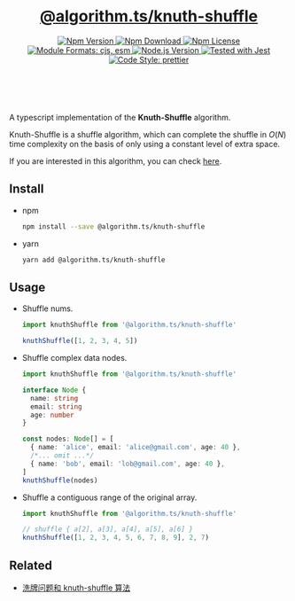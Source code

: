 <header>
  <h1 align="center">
    <a href="https://github.com/guanghechen/algorithm.ts/tree/main/packages/knuth-shuffle#readme">@algorithm.ts/knuth-shuffle</a>
  </h1>
  <div align="center">
    <a href="https://www.npmjs.com/package/@algorithm.ts/knuth-shuffle">
      <img
        alt="Npm Version"
        src="https://img.shields.io/npm/v/@algorithm.ts/knuth-shuffle.svg"
      />
    </a>
    <a href="https://www.npmjs.com/package/@algorithm.ts/knuth-shuffle">
      <img
        alt="Npm Download"
        src="https://img.shields.io/npm/dm/@algorithm.ts/knuth-shuffle.svg"
      />
    </a>
    <a href="https://www.npmjs.com/package/@algorithm.ts/knuth-shuffle">
      <img
        alt="Npm License"
        src="https://img.shields.io/npm/l/@algorithm.ts/knuth-shuffle.svg"
      />
    </a>
    <a href="#install">
      <img
        alt="Module Formats: cjs, esm"
        src="https://img.shields.io/badge/module_formats-cjs%2C%20esm-green.svg"
      />
    </a>
    <a href="https://github.com/nodejs/node">
      <img
        alt="Node.js Version"
        src="https://img.shields.io/node/v/@algorithm.ts/knuth-shuffle"
      />
    </a>
    <a href="https://github.com/facebook/jest">
      <img
        alt="Tested with Jest"
        src="https://img.shields.io/badge/tested_with-jest-9c465e.svg"
      />
    </a>
    <a href="https://github.com/prettier/prettier">
      <img
        alt="Code Style: prettier"
        src="https://img.shields.io/badge/code_style-prettier-ff69b4.svg?style=flat-square"
      />
    </a>
  </div>
</header>
<br/>


A typescript implementation of the **Knuth-Shuffle** algorithm.

Knuth-Shuffle is a shuffle algorithm, which can complete the shuffle in $O(N)$
time complexity on the basis of only using a constant level of extra space.

If you are interested in this algorithm, you can check [here][knuth-shuffle].


## Install

* npm

  ```bash
  npm install --save @algorithm.ts/knuth-shuffle
  ```

* yarn

  ```bash
  yarn add @algorithm.ts/knuth-shuffle
  ```

## Usage

* Shuffle nums.

  ```typescript
  import knuthShuffle from '@algorithm.ts/knuth-shuffle'

  knuthShuffle([1, 2, 3, 4, 5])
  ```

* Shuffle complex data nodes.

  ```typescript
  import knuthShuffle from '@algorithm.ts/knuth-shuffle'

  interface Node {
    name: string
    email: string
    age: number
  }

  const nodes: Node[] = [
    { name: 'alice', email: 'alice@gmail.com', age: 40 },
    /*... omit ...*/
    { name: 'bob', email: 'lob@gmail.com', age: 40 },
  ]
  knuthShuffle(nodes)
  ```

* Shuffle a contiguous range of the original array.

  ```typescript
  import knuthShuffle from '@algorithm.ts/knuth-shuffle'

  // shuffle { a[2], a[3], a[4], a[5], a[6] }
  knuthShuffle([1, 2, 3, 4, 5, 6, 7, 8, 9], 2, 7)
  ```

## Related

* [洗牌问题和 knuth-shuffle 算法][knuth-shuffle]


[homepage]: https://github.com/guanghechen/algorithm.ts/tree/main/packages/knuth-shuffle#readme
[knuth-shuffle]: https://me.guanghechen.com/post/algorithm/shuffle/#heading-knuth-shuffle